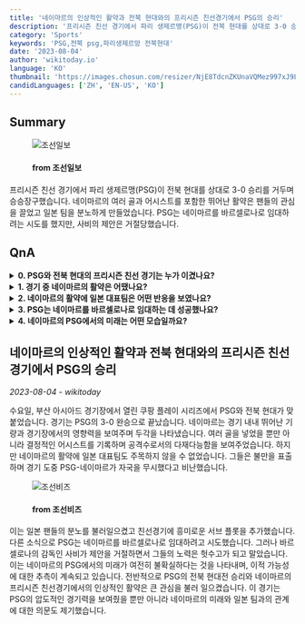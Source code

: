 ```yaml
---
title: '네이마르의 인상적인 활약과 전북 현대와의 프리시즌 친선경기에서 PSG의 승리'
description: '프리시즌 친선 경기에서 파리 생제르맹(PSG)이 전북 현대를 상대로 3-0 승리를 거두며 승승장구했습니다. 네이마르의 여러 골과 어시스트를 포함한 뛰어난 활약은 팬들의 관심을 끌었고 일본 팀을 분노하게 만들었습니다. PSG는 네이마르를 바르셀로나로 임대하려는 시도를 했지만, 사비의 제안은 거절당했습니다.'
category: 'Sports'
keywords: 'PSG,전북 psg,파리생제르망 전북현대'
date: '2023-08-04'
author: 'wikitoday.io'
language: 'KO'
thumbnail: 'https://images.chosun.com/resizer/NjE8TdcnZKUnaVQMez997xJ9LQ8=/650x341/filters:focal(326x22:336x32)/cloudfront-ap-northeast-1.images.arcpublishing.com/chosun/IP2QLTORFOYOPVHNIRGD7ECB7Q.jpg'
candidLanguages: ['ZH', 'EN-US', 'KO']
---
```


## Summary



<figure>
    <img src="https://images.chosun.com/resizer/NjE8TdcnZKUnaVQMez997xJ9LQ8=/650x341/filters:focal(326x22:336x32)/cloudfront-ap-northeast-1.images.arcpublishing.com/chosun/IP2QLTORFOYOPVHNIRGD7ECB7Q.jpg" alt="조선일보" />
    <figcaption>
        <h4> from 조선일보</h4>
    </figcaption>
</figure>


프리시즌 친선 경기에서 파리 생제르맹(PSG)이 전북 현대를 상대로 3-0 승리를 거두며 승승장구했습니다. 네이마르의 여러 골과 어시스트를 포함한 뛰어난 활약은 팬들의 관심을 끌었고 일본 팀을 분노하게 만들었습니다. PSG는 네이마르를 바르셀로나로 임대하려는 시도를 했지만, 사비의 제안은 거절당했습니다.


## QnA

    
<details>
        <summary><b>0. PSG와 전북 현대의 프리시즌 친선 경기는 누가 이겼나요?</b></summary>
        PSG가 전북 현대를 상대로 3-0 승리를 거두며 승승장구했습니다.
    </details>
    
<details>
        <summary><b>1. 경기 중 네이마르의 활약은 어땠나요?</b></summary>
        네이마르는 여러 골을 넣었고 결정적인 어시스트를 제공했습니다.
    </details>
    
<details>
        <summary><b>2. 네이마르의 활약에 일본 대표팀은 어떤 반응을 보였나요?</b></summary>
        일본 대표팀은 경기 도중 PSG-네이마르가 자국을 무시했다고 비난하며 불만을 표출했습니다.
    </details>
    
<details>
        <summary><b>3. PSG는 네이마르를 바르셀로나로 임대하는 데 성공했나요?</b></summary>
        아니요, PSG의 네이마르 임대 시도는 바르셀로나의 감독인 사비에 의해 거부되었습니다.
    </details>
    
<details>
        <summary><b>4. 네이마르의 PSG에서의 미래는 어떤 모습일까요?</b></summary>
        네이마르의 PSG에서의 미래는 여전히 불확실하며, 이적 가능성에 대한 추측이 계속되고 있습니다.
    </details>
    


## 네이마르의 인상적인 활약과 전북 현대와의 프리시즌 친선경기에서 PSG의 승리

_2023-08-04 - wikitoday_

수요일, 부산 아시아드 경기장에서 열린 쿠팡 플레이 시리즈에서 PSG와 전북 현대가 맞붙었습니다. 경기는 PSG의 3-0 완승으로 끝났습니다. 네이마르는 경기 내내 뛰어난 기량과 경기장에서의 영향력을 보여주며 두각을 나타냈습니다. 여러 골을 넣었을 뿐만 아니라 결정적인 어시스트를 기록하며 공격수로서의 다재다능함을 보여주었습니다. 하지만 네이마르의 활약에 일본 대표팀도 주목하지 않을 수 없었습니다. 그들은 불만을 표출하며 경기 도중 PSG-네이마르가 자국을 무시했다고 비난했습니다.


<figure>
    <img src="https://biz.chosun.com/resizer/Mh9kzVU2BBM4y7ocFNdq1nzPHp4=/650x341/smart/cloudfront-ap-northeast-1.images.arcpublishing.com/chosunbiz/57DV7MBQH4KDA2AACVIVDBLSHU.jpg" alt="조선비즈" />
    <figcaption>
        <h4> from 조선비즈</h4>
    </figcaption>
</figure>


이는 일본 팬들의 분노를 불러일으켰고 친선경기에 흥미로운 서브 플롯을 추가했습니다. 다른 소식으로 PSG는 네이마르를 바르셀로나로 임대하려고 시도했습니다. 그러나 바르셀로나의 감독인 사비가 제안을 거절하면서 그들의 노력은 헛수고가 되고 말았습니다. 이는 네이마르의 PSG에서의 미래가 여전히 불확실하다는 것을 나타내며, 이적 가능성에 대한 추측이 계속되고 있습니다. 전반적으로 PSG의 전북 현대전 승리와 네이마르의 프리시즌 친선경기에서의 인상적인 활약은 큰 관심을 불러 일으켰습니다. 이 경기는 PSG의 압도적인 경기력을 보여줬을 뿐만 아니라 네이마르의 미래와 일본 팀과의 관계에 대한 의문도 제기했습니다.
